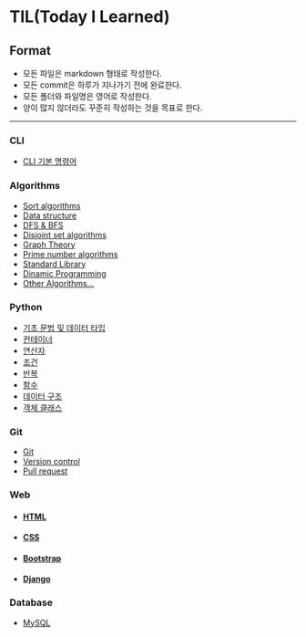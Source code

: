 # TIL(Today I Learned)

## Format
- 모든 파일은 markdown 형태로 작성한다.
- 모든 commit은 하루가 지나가기 전에 완료한다.
- 모든 폴더와 파일명은 영어로 작성한다.
- 양이 많지 않더라도 꾸준히 작성하는 것을 목표로 한다.

___
### CLI
- [CLI 기본 명령어](https://github.com/hw1004/1day1commit/blob/main/CLI/CLI_%EC%A0%95%ED%98%9C%EC%9B%90.md)

### Algorithms
- [Sort algorithms](https://github.com/hw1004/TIL/blob/main/algorithms/algorithms.md)
- [Data structure](https://github.com/hw1004/TIL/blob/main/algorithms/data_structure.md)
- [DFS & BFS](https://github.com/hw1004/TIL/blob/main/algorithms/DFS_BFS.md)
- [Disjoint set algorithms](https://github.com/hw1004/TIL/blob/main/algorithms/disjoint_set_algorithms.md)
- [Graph Theory](https://github.com/hw1004/TIL/blob/main/algorithms/optimized_algorithms.md)
- [Prime number algorithms](https://github.com/hw1004/TIL/blob/main/algorithms/prime_number_algorithm.md)
- [Standard Library](https://github.com/hw1004/TIL/blob/main/algorithms/standard_library.md)
- [Dinamic Programming](https://github.com/hw1004/TIL/blob/main/algorithms/dimanic_programming.md)
- [Other Algorithms...](https://github.com/hw1004/TIL/blob/main/algorithms/etc_algorithms.md)

### Python
- [기초 문법 및 데이터 타입](https://github.com/hw1004/1day1commit/blob/main/python/basic_syntax_and_datatype.md)
- [컨테이너](https://github.com/hw1004/1day1commit/blob/main/python/container.md)
- [연산자](https://github.com/hw1004/1day1commit/blob/main/python/operator.md)
- [조건](https://github.com/hw1004/1day1commit/blob/main/python/conditional_statement.md)
- [반복](https://github.com/hw1004/1day1commit/blob/main/python/loop_statement.md)
- [함수](https://github.com/hw1004/1day1commit/blob/main/python/function.md)
- [데이터 구조](https://github.com/hw1004/1day1commit/blob/main/python/data_structure.md)
- [객체 클래스](https://github.com/hw1004/1day1commit/blob/main/python/oop.md)

### Git
- [Git](https://github.com/hw1004/1day1commit/blob/main/git/git_%EC%A0%95%ED%98%9C%EC%9B%90.md)
- [Version control](https://github.com/hw1004/1day1commit/blob/main/git/git_version.md)
- [Pull request](https://github.com/hw1004/1day1commit/blob/main/git/git_pull_request.md)



### Web
- #### [HTML](https://github.com/hw1004/1day1commit/tree/main/web/HTML)
- #### [CSS](https://github.com/hw1004/1day1commit/tree/main/web/CSS)
- #### [Bootstrap](https://github.com/hw1004/1day1commit/tree/main/web/Bootstrap)
- #### [Django](https://github.com/hw1004/TIL/blob/main/django/django_basic.md)

### Database
- [MySQL](https://github.com/hw1004/TIL/tree/main/DB)